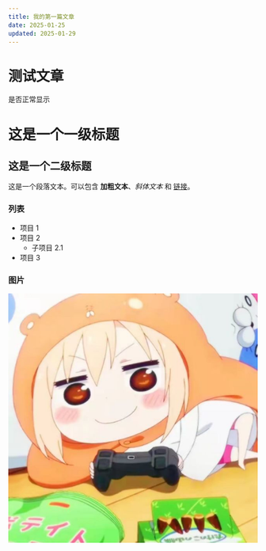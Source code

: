 ```yaml
---
title: 我的第一篇文章
date: 2025-01-25
updated: 2025-01-29
---
```


# 测试文章
是否正常显示  
# 这是一个一级标题

## 这是一个二级标题

这是一个段落文本。可以包含 **加粗文本**、*斜体文本* 和 [链接](https://blog.csdn.net/qq_73995047?type=blog)。

### 列表
- 项目 1
- 项目 2
  - 子项目 2.1
- 项目 3

### 图片
![示例图片](我的第一篇文章/logo.jpg "logo")
